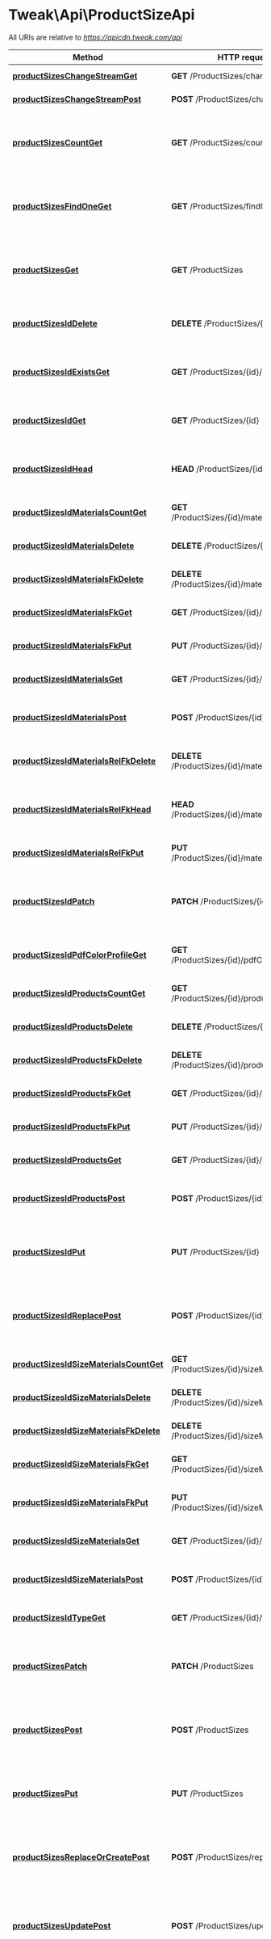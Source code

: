# Tweak\Api\ProductSizeApi

All URIs are relative to *https://apicdn.tweak.com/api*

Method | HTTP request | Description
------------- | ------------- | -------------
[**productSizesChangeStreamGet**](ProductSizeApi.md#productSizesChangeStreamGet) | **GET** /ProductSizes/change-stream | Create a change stream.
[**productSizesChangeStreamPost**](ProductSizeApi.md#productSizesChangeStreamPost) | **POST** /ProductSizes/change-stream | Create a change stream.
[**productSizesCountGet**](ProductSizeApi.md#productSizesCountGet) | **GET** /ProductSizes/count | Count instances of the model matched by where from the data source.
[**productSizesFindOneGet**](ProductSizeApi.md#productSizesFindOneGet) | **GET** /ProductSizes/findOne | Find first instance of the model matched by filter from the data source.
[**productSizesGet**](ProductSizeApi.md#productSizesGet) | **GET** /ProductSizes | Find all instances of the model matched by filter from the data source.
[**productSizesIdDelete**](ProductSizeApi.md#productSizesIdDelete) | **DELETE** /ProductSizes/{id} | Delete a model instance by {{id}} from the data source.
[**productSizesIdExistsGet**](ProductSizeApi.md#productSizesIdExistsGet) | **GET** /ProductSizes/{id}/exists | Check whether a model instance exists in the data source.
[**productSizesIdGet**](ProductSizeApi.md#productSizesIdGet) | **GET** /ProductSizes/{id} | Find a model instance by {{id}} from the data source.
[**productSizesIdHead**](ProductSizeApi.md#productSizesIdHead) | **HEAD** /ProductSizes/{id} | Check whether a model instance exists in the data source.
[**productSizesIdMaterialsCountGet**](ProductSizeApi.md#productSizesIdMaterialsCountGet) | **GET** /ProductSizes/{id}/materials/count | Counts materials of ProductSize.
[**productSizesIdMaterialsDelete**](ProductSizeApi.md#productSizesIdMaterialsDelete) | **DELETE** /ProductSizes/{id}/materials | Deletes all materials of this model.
[**productSizesIdMaterialsFkDelete**](ProductSizeApi.md#productSizesIdMaterialsFkDelete) | **DELETE** /ProductSizes/{id}/materials/{fk} | Delete a related item by id for materials.
[**productSizesIdMaterialsFkGet**](ProductSizeApi.md#productSizesIdMaterialsFkGet) | **GET** /ProductSizes/{id}/materials/{fk} | Find a related item by id for materials.
[**productSizesIdMaterialsFkPut**](ProductSizeApi.md#productSizesIdMaterialsFkPut) | **PUT** /ProductSizes/{id}/materials/{fk} | Update a related item by id for materials.
[**productSizesIdMaterialsGet**](ProductSizeApi.md#productSizesIdMaterialsGet) | **GET** /ProductSizes/{id}/materials | Queries materials of ProductSize.
[**productSizesIdMaterialsPost**](ProductSizeApi.md#productSizesIdMaterialsPost) | **POST** /ProductSizes/{id}/materials | Creates a new instance in materials of this model.
[**productSizesIdMaterialsRelFkDelete**](ProductSizeApi.md#productSizesIdMaterialsRelFkDelete) | **DELETE** /ProductSizes/{id}/materials/rel/{fk} | Remove the materials relation to an item by id.
[**productSizesIdMaterialsRelFkHead**](ProductSizeApi.md#productSizesIdMaterialsRelFkHead) | **HEAD** /ProductSizes/{id}/materials/rel/{fk} | Check the existence of materials relation to an item by id.
[**productSizesIdMaterialsRelFkPut**](ProductSizeApi.md#productSizesIdMaterialsRelFkPut) | **PUT** /ProductSizes/{id}/materials/rel/{fk} | Add a related item by id for materials.
[**productSizesIdPatch**](ProductSizeApi.md#productSizesIdPatch) | **PATCH** /ProductSizes/{id} | Patch attributes for a model instance and persist it into the data source.
[**productSizesIdPdfColorProfileGet**](ProductSizeApi.md#productSizesIdPdfColorProfileGet) | **GET** /ProductSizes/{id}/pdfColorProfile | Fetches belongsTo relation pdfColorProfile.
[**productSizesIdProductsCountGet**](ProductSizeApi.md#productSizesIdProductsCountGet) | **GET** /ProductSizes/{id}/products/count | Counts products of ProductSize.
[**productSizesIdProductsDelete**](ProductSizeApi.md#productSizesIdProductsDelete) | **DELETE** /ProductSizes/{id}/products | Deletes all products of this model.
[**productSizesIdProductsFkDelete**](ProductSizeApi.md#productSizesIdProductsFkDelete) | **DELETE** /ProductSizes/{id}/products/{fk} | Delete a related item by id for products.
[**productSizesIdProductsFkGet**](ProductSizeApi.md#productSizesIdProductsFkGet) | **GET** /ProductSizes/{id}/products/{fk} | Find a related item by id for products.
[**productSizesIdProductsFkPut**](ProductSizeApi.md#productSizesIdProductsFkPut) | **PUT** /ProductSizes/{id}/products/{fk} | Update a related item by id for products.
[**productSizesIdProductsGet**](ProductSizeApi.md#productSizesIdProductsGet) | **GET** /ProductSizes/{id}/products | Queries products of ProductSize.
[**productSizesIdProductsPost**](ProductSizeApi.md#productSizesIdProductsPost) | **POST** /ProductSizes/{id}/products | Creates a new instance in products of this model.
[**productSizesIdPut**](ProductSizeApi.md#productSizesIdPut) | **PUT** /ProductSizes/{id} | Replace attributes for a model instance and persist it into the data source.
[**productSizesIdReplacePost**](ProductSizeApi.md#productSizesIdReplacePost) | **POST** /ProductSizes/{id}/replace | Replace attributes for a model instance and persist it into the data source.
[**productSizesIdSizeMaterialsCountGet**](ProductSizeApi.md#productSizesIdSizeMaterialsCountGet) | **GET** /ProductSizes/{id}/sizeMaterials/count | Counts sizeMaterials of ProductSize.
[**productSizesIdSizeMaterialsDelete**](ProductSizeApi.md#productSizesIdSizeMaterialsDelete) | **DELETE** /ProductSizes/{id}/sizeMaterials | Deletes all sizeMaterials of this model.
[**productSizesIdSizeMaterialsFkDelete**](ProductSizeApi.md#productSizesIdSizeMaterialsFkDelete) | **DELETE** /ProductSizes/{id}/sizeMaterials/{fk} | Delete a related item by id for sizeMaterials.
[**productSizesIdSizeMaterialsFkGet**](ProductSizeApi.md#productSizesIdSizeMaterialsFkGet) | **GET** /ProductSizes/{id}/sizeMaterials/{fk} | Find a related item by id for sizeMaterials.
[**productSizesIdSizeMaterialsFkPut**](ProductSizeApi.md#productSizesIdSizeMaterialsFkPut) | **PUT** /ProductSizes/{id}/sizeMaterials/{fk} | Update a related item by id for sizeMaterials.
[**productSizesIdSizeMaterialsGet**](ProductSizeApi.md#productSizesIdSizeMaterialsGet) | **GET** /ProductSizes/{id}/sizeMaterials | Queries sizeMaterials of ProductSize.
[**productSizesIdSizeMaterialsPost**](ProductSizeApi.md#productSizesIdSizeMaterialsPost) | **POST** /ProductSizes/{id}/sizeMaterials | Creates a new instance in sizeMaterials of this model.
[**productSizesIdTypeGet**](ProductSizeApi.md#productSizesIdTypeGet) | **GET** /ProductSizes/{id}/type | Fetches belongsTo relation type.
[**productSizesPatch**](ProductSizeApi.md#productSizesPatch) | **PATCH** /ProductSizes | Patch an existing model instance or insert a new one into the data source.
[**productSizesPost**](ProductSizeApi.md#productSizesPost) | **POST** /ProductSizes | Create a new instance of the model and persist it into the data source.
[**productSizesPut**](ProductSizeApi.md#productSizesPut) | **PUT** /ProductSizes | Replace an existing model instance or insert a new one into the data source.
[**productSizesReplaceOrCreatePost**](ProductSizeApi.md#productSizesReplaceOrCreatePost) | **POST** /ProductSizes/replaceOrCreate | Replace an existing model instance or insert a new one into the data source.
[**productSizesUpdatePost**](ProductSizeApi.md#productSizesUpdatePost) | **POST** /ProductSizes/update | Update instances of the model matched by {{where}} from the data source.
[**productSizesUpsertWithWherePost**](ProductSizeApi.md#productSizesUpsertWithWherePost) | **POST** /ProductSizes/upsertWithWhere | Update an existing model instance or insert a new one into the data source based on the where criteria.


# **productSizesChangeStreamGet**
> \SplFileObject productSizesChangeStreamGet($options)

Create a change stream.

### Example
```php
<?php
require_once(__DIR__ . '/vendor/autoload.php');

// Configure API key authorization: access_token
Tweak\Api\Configuration::getDefaultConfiguration()->setApiKey('access_token', 'YOUR_API_KEY');
// Uncomment below to setup prefix (e.g. Bearer) for API key, if needed
// Tweak\Api\Configuration::getDefaultConfiguration()->setApiKeyPrefix('access_token', 'Bearer');

$api_instance = new Tweak\Api\Api\ProductSizeApi();
$options = "options_example"; // string | 

try {
    $result = $api_instance->productSizesChangeStreamGet($options);
    print_r($result);
} catch (Exception $e) {
    echo 'Exception when calling ProductSizeApi->productSizesChangeStreamGet: ', $e->getMessage(), PHP_EOL;
}
?>
```

### Parameters

Name | Type | Description  | Notes
------------- | ------------- | ------------- | -------------
 **options** | **string**|  | [optional]

### Return type

[**\SplFileObject**](../Model/\SplFileObject.md)

### Authorization

[access_token](../../README.md#access_token)

### HTTP request headers

 - **Content-Type**: application/json, application/x-www-form-urlencoded, application/xml, text/xml
 - **Accept**: application/json, application/xml, text/xml, application/javascript, text/javascript

[[Back to top]](#) [[Back to API list]](../../README.md#documentation-for-api-endpoints) [[Back to Model list]](../../README.md#documentation-for-models) [[Back to README]](../../README.md)

# **productSizesChangeStreamPost**
> \SplFileObject productSizesChangeStreamPost($options)

Create a change stream.

### Example
```php
<?php
require_once(__DIR__ . '/vendor/autoload.php');

// Configure API key authorization: access_token
Tweak\Api\Configuration::getDefaultConfiguration()->setApiKey('access_token', 'YOUR_API_KEY');
// Uncomment below to setup prefix (e.g. Bearer) for API key, if needed
// Tweak\Api\Configuration::getDefaultConfiguration()->setApiKeyPrefix('access_token', 'Bearer');

$api_instance = new Tweak\Api\Api\ProductSizeApi();
$options = "options_example"; // string | 

try {
    $result = $api_instance->productSizesChangeStreamPost($options);
    print_r($result);
} catch (Exception $e) {
    echo 'Exception when calling ProductSizeApi->productSizesChangeStreamPost: ', $e->getMessage(), PHP_EOL;
}
?>
```

### Parameters

Name | Type | Description  | Notes
------------- | ------------- | ------------- | -------------
 **options** | **string**|  | [optional]

### Return type

[**\SplFileObject**](../Model/\SplFileObject.md)

### Authorization

[access_token](../../README.md#access_token)

### HTTP request headers

 - **Content-Type**: application/json, application/x-www-form-urlencoded, application/xml, text/xml
 - **Accept**: application/json, application/xml, text/xml, application/javascript, text/javascript

[[Back to top]](#) [[Back to API list]](../../README.md#documentation-for-api-endpoints) [[Back to Model list]](../../README.md#documentation-for-models) [[Back to README]](../../README.md)

# **productSizesCountGet**
> \Swagger\Client\Model\InlineResponse2001 productSizesCountGet($where)

Count instances of the model matched by where from the data source.

### Example
```php
<?php
require_once(__DIR__ . '/vendor/autoload.php');

// Configure API key authorization: access_token
Tweak\Api\Configuration::getDefaultConfiguration()->setApiKey('access_token', 'YOUR_API_KEY');
// Uncomment below to setup prefix (e.g. Bearer) for API key, if needed
// Tweak\Api\Configuration::getDefaultConfiguration()->setApiKeyPrefix('access_token', 'Bearer');

$api_instance = new Tweak\Api\Api\ProductSizeApi();
$where = "where_example"; // string | Criteria to match model instances

try {
    $result = $api_instance->productSizesCountGet($where);
    print_r($result);
} catch (Exception $e) {
    echo 'Exception when calling ProductSizeApi->productSizesCountGet: ', $e->getMessage(), PHP_EOL;
}
?>
```

### Parameters

Name | Type | Description  | Notes
------------- | ------------- | ------------- | -------------
 **where** | **string**| Criteria to match model instances | [optional]

### Return type

[**\Swagger\Client\Model\InlineResponse2001**](../Model/InlineResponse2001.md)

### Authorization

[access_token](../../README.md#access_token)

### HTTP request headers

 - **Content-Type**: application/json, application/x-www-form-urlencoded, application/xml, text/xml
 - **Accept**: application/json, application/xml, text/xml, application/javascript, text/javascript

[[Back to top]](#) [[Back to API list]](../../README.md#documentation-for-api-endpoints) [[Back to Model list]](../../README.md#documentation-for-models) [[Back to README]](../../README.md)

# **productSizesFindOneGet**
> \Swagger\Client\Model\ProductSize productSizesFindOneGet($filter)

Find first instance of the model matched by filter from the data source.

### Example
```php
<?php
require_once(__DIR__ . '/vendor/autoload.php');

// Configure API key authorization: access_token
Tweak\Api\Configuration::getDefaultConfiguration()->setApiKey('access_token', 'YOUR_API_KEY');
// Uncomment below to setup prefix (e.g. Bearer) for API key, if needed
// Tweak\Api\Configuration::getDefaultConfiguration()->setApiKeyPrefix('access_token', 'Bearer');

$api_instance = new Tweak\Api\Api\ProductSizeApi();
$filter = "filter_example"; // string | Filter defining fields, where, include, order, offset, and limit - must be a JSON-encoded string ({\"something\":\"value\"})

try {
    $result = $api_instance->productSizesFindOneGet($filter);
    print_r($result);
} catch (Exception $e) {
    echo 'Exception when calling ProductSizeApi->productSizesFindOneGet: ', $e->getMessage(), PHP_EOL;
}
?>
```

### Parameters

Name | Type | Description  | Notes
------------- | ------------- | ------------- | -------------
 **filter** | **string**| Filter defining fields, where, include, order, offset, and limit - must be a JSON-encoded string ({\&quot;something\&quot;:\&quot;value\&quot;}) | [optional]

### Return type

[**\Swagger\Client\Model\ProductSize**](../Model/ProductSize.md)

### Authorization

[access_token](../../README.md#access_token)

### HTTP request headers

 - **Content-Type**: application/json, application/x-www-form-urlencoded, application/xml, text/xml
 - **Accept**: application/json, application/xml, text/xml, application/javascript, text/javascript

[[Back to top]](#) [[Back to API list]](../../README.md#documentation-for-api-endpoints) [[Back to Model list]](../../README.md#documentation-for-models) [[Back to README]](../../README.md)

# **productSizesGet**
> \Swagger\Client\Model\ProductSize[] productSizesGet($filter)

Find all instances of the model matched by filter from the data source.

### Example
```php
<?php
require_once(__DIR__ . '/vendor/autoload.php');

// Configure API key authorization: access_token
Tweak\Api\Configuration::getDefaultConfiguration()->setApiKey('access_token', 'YOUR_API_KEY');
// Uncomment below to setup prefix (e.g. Bearer) for API key, if needed
// Tweak\Api\Configuration::getDefaultConfiguration()->setApiKeyPrefix('access_token', 'Bearer');

$api_instance = new Tweak\Api\Api\ProductSizeApi();
$filter = "filter_example"; // string | Filter defining fields, where, include, order, offset, and limit - must be a JSON-encoded string ({\"something\":\"value\"})

try {
    $result = $api_instance->productSizesGet($filter);
    print_r($result);
} catch (Exception $e) {
    echo 'Exception when calling ProductSizeApi->productSizesGet: ', $e->getMessage(), PHP_EOL;
}
?>
```

### Parameters

Name | Type | Description  | Notes
------------- | ------------- | ------------- | -------------
 **filter** | **string**| Filter defining fields, where, include, order, offset, and limit - must be a JSON-encoded string ({\&quot;something\&quot;:\&quot;value\&quot;}) | [optional]

### Return type

[**\Swagger\Client\Model\ProductSize[]**](../Model/ProductSize.md)

### Authorization

[access_token](../../README.md#access_token)

### HTTP request headers

 - **Content-Type**: application/json, application/x-www-form-urlencoded, application/xml, text/xml
 - **Accept**: application/json, application/xml, text/xml, application/javascript, text/javascript

[[Back to top]](#) [[Back to API list]](../../README.md#documentation-for-api-endpoints) [[Back to Model list]](../../README.md#documentation-for-models) [[Back to README]](../../README.md)

# **productSizesIdDelete**
> object productSizesIdDelete($id)

Delete a model instance by {{id}} from the data source.

### Example
```php
<?php
require_once(__DIR__ . '/vendor/autoload.php');

// Configure API key authorization: access_token
Tweak\Api\Configuration::getDefaultConfiguration()->setApiKey('access_token', 'YOUR_API_KEY');
// Uncomment below to setup prefix (e.g. Bearer) for API key, if needed
// Tweak\Api\Configuration::getDefaultConfiguration()->setApiKeyPrefix('access_token', 'Bearer');

$api_instance = new Tweak\Api\Api\ProductSizeApi();
$id = "id_example"; // string | Model id

try {
    $result = $api_instance->productSizesIdDelete($id);
    print_r($result);
} catch (Exception $e) {
    echo 'Exception when calling ProductSizeApi->productSizesIdDelete: ', $e->getMessage(), PHP_EOL;
}
?>
```

### Parameters

Name | Type | Description  | Notes
------------- | ------------- | ------------- | -------------
 **id** | **string**| Model id |

### Return type

**object**

### Authorization

[access_token](../../README.md#access_token)

### HTTP request headers

 - **Content-Type**: application/json, application/x-www-form-urlencoded, application/xml, text/xml
 - **Accept**: application/json, application/xml, text/xml, application/javascript, text/javascript

[[Back to top]](#) [[Back to API list]](../../README.md#documentation-for-api-endpoints) [[Back to Model list]](../../README.md#documentation-for-models) [[Back to README]](../../README.md)

# **productSizesIdExistsGet**
> \Swagger\Client\Model\InlineResponse2002 productSizesIdExistsGet($id)

Check whether a model instance exists in the data source.

### Example
```php
<?php
require_once(__DIR__ . '/vendor/autoload.php');

// Configure API key authorization: access_token
Tweak\Api\Configuration::getDefaultConfiguration()->setApiKey('access_token', 'YOUR_API_KEY');
// Uncomment below to setup prefix (e.g. Bearer) for API key, if needed
// Tweak\Api\Configuration::getDefaultConfiguration()->setApiKeyPrefix('access_token', 'Bearer');

$api_instance = new Tweak\Api\Api\ProductSizeApi();
$id = "id_example"; // string | Model id

try {
    $result = $api_instance->productSizesIdExistsGet($id);
    print_r($result);
} catch (Exception $e) {
    echo 'Exception when calling ProductSizeApi->productSizesIdExistsGet: ', $e->getMessage(), PHP_EOL;
}
?>
```

### Parameters

Name | Type | Description  | Notes
------------- | ------------- | ------------- | -------------
 **id** | **string**| Model id |

### Return type

[**\Swagger\Client\Model\InlineResponse2002**](../Model/InlineResponse2002.md)

### Authorization

[access_token](../../README.md#access_token)

### HTTP request headers

 - **Content-Type**: application/json, application/x-www-form-urlencoded, application/xml, text/xml
 - **Accept**: application/json, application/xml, text/xml, application/javascript, text/javascript

[[Back to top]](#) [[Back to API list]](../../README.md#documentation-for-api-endpoints) [[Back to Model list]](../../README.md#documentation-for-models) [[Back to README]](../../README.md)

# **productSizesIdGet**
> \Swagger\Client\Model\ProductSize productSizesIdGet($id, $filter)

Find a model instance by {{id}} from the data source.

### Example
```php
<?php
require_once(__DIR__ . '/vendor/autoload.php');

// Configure API key authorization: access_token
Tweak\Api\Configuration::getDefaultConfiguration()->setApiKey('access_token', 'YOUR_API_KEY');
// Uncomment below to setup prefix (e.g. Bearer) for API key, if needed
// Tweak\Api\Configuration::getDefaultConfiguration()->setApiKeyPrefix('access_token', 'Bearer');

$api_instance = new Tweak\Api\Api\ProductSizeApi();
$id = "id_example"; // string | Model id
$filter = "filter_example"; // string | Filter defining fields and include - must be a JSON-encoded string ({\"something\":\"value\"})

try {
    $result = $api_instance->productSizesIdGet($id, $filter);
    print_r($result);
} catch (Exception $e) {
    echo 'Exception when calling ProductSizeApi->productSizesIdGet: ', $e->getMessage(), PHP_EOL;
}
?>
```

### Parameters

Name | Type | Description  | Notes
------------- | ------------- | ------------- | -------------
 **id** | **string**| Model id |
 **filter** | **string**| Filter defining fields and include - must be a JSON-encoded string ({\&quot;something\&quot;:\&quot;value\&quot;}) | [optional]

### Return type

[**\Swagger\Client\Model\ProductSize**](../Model/ProductSize.md)

### Authorization

[access_token](../../README.md#access_token)

### HTTP request headers

 - **Content-Type**: application/json, application/x-www-form-urlencoded, application/xml, text/xml
 - **Accept**: application/json, application/xml, text/xml, application/javascript, text/javascript

[[Back to top]](#) [[Back to API list]](../../README.md#documentation-for-api-endpoints) [[Back to Model list]](../../README.md#documentation-for-models) [[Back to README]](../../README.md)

# **productSizesIdHead**
> \Swagger\Client\Model\InlineResponse2002 productSizesIdHead($id)

Check whether a model instance exists in the data source.

### Example
```php
<?php
require_once(__DIR__ . '/vendor/autoload.php');

// Configure API key authorization: access_token
Tweak\Api\Configuration::getDefaultConfiguration()->setApiKey('access_token', 'YOUR_API_KEY');
// Uncomment below to setup prefix (e.g. Bearer) for API key, if needed
// Tweak\Api\Configuration::getDefaultConfiguration()->setApiKeyPrefix('access_token', 'Bearer');

$api_instance = new Tweak\Api\Api\ProductSizeApi();
$id = "id_example"; // string | Model id

try {
    $result = $api_instance->productSizesIdHead($id);
    print_r($result);
} catch (Exception $e) {
    echo 'Exception when calling ProductSizeApi->productSizesIdHead: ', $e->getMessage(), PHP_EOL;
}
?>
```

### Parameters

Name | Type | Description  | Notes
------------- | ------------- | ------------- | -------------
 **id** | **string**| Model id |

### Return type

[**\Swagger\Client\Model\InlineResponse2002**](../Model/InlineResponse2002.md)

### Authorization

[access_token](../../README.md#access_token)

### HTTP request headers

 - **Content-Type**: application/json, application/x-www-form-urlencoded, application/xml, text/xml
 - **Accept**: application/json, application/xml, text/xml, application/javascript, text/javascript

[[Back to top]](#) [[Back to API list]](../../README.md#documentation-for-api-endpoints) [[Back to Model list]](../../README.md#documentation-for-models) [[Back to README]](../../README.md)

# **productSizesIdMaterialsCountGet**
> \Swagger\Client\Model\InlineResponse2001 productSizesIdMaterialsCountGet($id, $where)

Counts materials of ProductSize.

### Example
```php
<?php
require_once(__DIR__ . '/vendor/autoload.php');

// Configure API key authorization: access_token
Tweak\Api\Configuration::getDefaultConfiguration()->setApiKey('access_token', 'YOUR_API_KEY');
// Uncomment below to setup prefix (e.g. Bearer) for API key, if needed
// Tweak\Api\Configuration::getDefaultConfiguration()->setApiKeyPrefix('access_token', 'Bearer');

$api_instance = new Tweak\Api\Api\ProductSizeApi();
$id = "id_example"; // string | ProductSize id
$where = "where_example"; // string | Criteria to match model instances

try {
    $result = $api_instance->productSizesIdMaterialsCountGet($id, $where);
    print_r($result);
} catch (Exception $e) {
    echo 'Exception when calling ProductSizeApi->productSizesIdMaterialsCountGet: ', $e->getMessage(), PHP_EOL;
}
?>
```

### Parameters

Name | Type | Description  | Notes
------------- | ------------- | ------------- | -------------
 **id** | **string**| ProductSize id |
 **where** | **string**| Criteria to match model instances | [optional]

### Return type

[**\Swagger\Client\Model\InlineResponse2001**](../Model/InlineResponse2001.md)

### Authorization

[access_token](../../README.md#access_token)

### HTTP request headers

 - **Content-Type**: application/json, application/x-www-form-urlencoded, application/xml, text/xml
 - **Accept**: application/json, application/xml, text/xml, application/javascript, text/javascript

[[Back to top]](#) [[Back to API list]](../../README.md#documentation-for-api-endpoints) [[Back to Model list]](../../README.md#documentation-for-models) [[Back to README]](../../README.md)

# **productSizesIdMaterialsDelete**
> productSizesIdMaterialsDelete($id)

Deletes all materials of this model.

### Example
```php
<?php
require_once(__DIR__ . '/vendor/autoload.php');

// Configure API key authorization: access_token
Tweak\Api\Configuration::getDefaultConfiguration()->setApiKey('access_token', 'YOUR_API_KEY');
// Uncomment below to setup prefix (e.g. Bearer) for API key, if needed
// Tweak\Api\Configuration::getDefaultConfiguration()->setApiKeyPrefix('access_token', 'Bearer');

$api_instance = new Tweak\Api\Api\ProductSizeApi();
$id = "id_example"; // string | ProductSize id

try {
    $api_instance->productSizesIdMaterialsDelete($id);
} catch (Exception $e) {
    echo 'Exception when calling ProductSizeApi->productSizesIdMaterialsDelete: ', $e->getMessage(), PHP_EOL;
}
?>
```

### Parameters

Name | Type | Description  | Notes
------------- | ------------- | ------------- | -------------
 **id** | **string**| ProductSize id |

### Return type

void (empty response body)

### Authorization

[access_token](../../README.md#access_token)

### HTTP request headers

 - **Content-Type**: application/json, application/x-www-form-urlencoded, application/xml, text/xml
 - **Accept**: application/json, application/xml, text/xml, application/javascript, text/javascript

[[Back to top]](#) [[Back to API list]](../../README.md#documentation-for-api-endpoints) [[Back to Model list]](../../README.md#documentation-for-models) [[Back to README]](../../README.md)

# **productSizesIdMaterialsFkDelete**
> productSizesIdMaterialsFkDelete($id, $fk)

Delete a related item by id for materials.

### Example
```php
<?php
require_once(__DIR__ . '/vendor/autoload.php');

// Configure API key authorization: access_token
Tweak\Api\Configuration::getDefaultConfiguration()->setApiKey('access_token', 'YOUR_API_KEY');
// Uncomment below to setup prefix (e.g. Bearer) for API key, if needed
// Tweak\Api\Configuration::getDefaultConfiguration()->setApiKeyPrefix('access_token', 'Bearer');

$api_instance = new Tweak\Api\Api\ProductSizeApi();
$id = "id_example"; // string | ProductSize id
$fk = "fk_example"; // string | Foreign key for materials

try {
    $api_instance->productSizesIdMaterialsFkDelete($id, $fk);
} catch (Exception $e) {
    echo 'Exception when calling ProductSizeApi->productSizesIdMaterialsFkDelete: ', $e->getMessage(), PHP_EOL;
}
?>
```

### Parameters

Name | Type | Description  | Notes
------------- | ------------- | ------------- | -------------
 **id** | **string**| ProductSize id |
 **fk** | **string**| Foreign key for materials |

### Return type

void (empty response body)

### Authorization

[access_token](../../README.md#access_token)

### HTTP request headers

 - **Content-Type**: application/json, application/x-www-form-urlencoded, application/xml, text/xml
 - **Accept**: application/json, application/xml, text/xml, application/javascript, text/javascript

[[Back to top]](#) [[Back to API list]](../../README.md#documentation-for-api-endpoints) [[Back to Model list]](../../README.md#documentation-for-models) [[Back to README]](../../README.md)

# **productSizesIdMaterialsFkGet**
> \Swagger\Client\Model\ProductMaterial productSizesIdMaterialsFkGet($id, $fk)

Find a related item by id for materials.

### Example
```php
<?php
require_once(__DIR__ . '/vendor/autoload.php');

// Configure API key authorization: access_token
Tweak\Api\Configuration::getDefaultConfiguration()->setApiKey('access_token', 'YOUR_API_KEY');
// Uncomment below to setup prefix (e.g. Bearer) for API key, if needed
// Tweak\Api\Configuration::getDefaultConfiguration()->setApiKeyPrefix('access_token', 'Bearer');

$api_instance = new Tweak\Api\Api\ProductSizeApi();
$id = "id_example"; // string | ProductSize id
$fk = "fk_example"; // string | Foreign key for materials

try {
    $result = $api_instance->productSizesIdMaterialsFkGet($id, $fk);
    print_r($result);
} catch (Exception $e) {
    echo 'Exception when calling ProductSizeApi->productSizesIdMaterialsFkGet: ', $e->getMessage(), PHP_EOL;
}
?>
```

### Parameters

Name | Type | Description  | Notes
------------- | ------------- | ------------- | -------------
 **id** | **string**| ProductSize id |
 **fk** | **string**| Foreign key for materials |

### Return type

[**\Swagger\Client\Model\ProductMaterial**](../Model/ProductMaterial.md)

### Authorization

[access_token](../../README.md#access_token)

### HTTP request headers

 - **Content-Type**: application/json, application/x-www-form-urlencoded, application/xml, text/xml
 - **Accept**: application/json, application/xml, text/xml, application/javascript, text/javascript

[[Back to top]](#) [[Back to API list]](../../README.md#documentation-for-api-endpoints) [[Back to Model list]](../../README.md#documentation-for-models) [[Back to README]](../../README.md)

# **productSizesIdMaterialsFkPut**
> \Swagger\Client\Model\ProductMaterial productSizesIdMaterialsFkPut($id, $fk, $data)

Update a related item by id for materials.

### Example
```php
<?php
require_once(__DIR__ . '/vendor/autoload.php');

// Configure API key authorization: access_token
Tweak\Api\Configuration::getDefaultConfiguration()->setApiKey('access_token', 'YOUR_API_KEY');
// Uncomment below to setup prefix (e.g. Bearer) for API key, if needed
// Tweak\Api\Configuration::getDefaultConfiguration()->setApiKeyPrefix('access_token', 'Bearer');

$api_instance = new Tweak\Api\Api\ProductSizeApi();
$id = "id_example"; // string | ProductSize id
$fk = "fk_example"; // string | Foreign key for materials
$data = new \Swagger\Client\Model\ProductMaterial(); // \Swagger\Client\Model\ProductMaterial | 

try {
    $result = $api_instance->productSizesIdMaterialsFkPut($id, $fk, $data);
    print_r($result);
} catch (Exception $e) {
    echo 'Exception when calling ProductSizeApi->productSizesIdMaterialsFkPut: ', $e->getMessage(), PHP_EOL;
}
?>
```

### Parameters

Name | Type | Description  | Notes
------------- | ------------- | ------------- | -------------
 **id** | **string**| ProductSize id |
 **fk** | **string**| Foreign key for materials |
 **data** | [**\Swagger\Client\Model\ProductMaterial**](../Model/\Swagger\Client\Model\ProductMaterial.md)|  | [optional]

### Return type

[**\Swagger\Client\Model\ProductMaterial**](../Model/ProductMaterial.md)

### Authorization

[access_token](../../README.md#access_token)

### HTTP request headers

 - **Content-Type**: application/json, application/x-www-form-urlencoded, application/xml, text/xml
 - **Accept**: application/json, application/xml, text/xml, application/javascript, text/javascript

[[Back to top]](#) [[Back to API list]](../../README.md#documentation-for-api-endpoints) [[Back to Model list]](../../README.md#documentation-for-models) [[Back to README]](../../README.md)

# **productSizesIdMaterialsGet**
> \Swagger\Client\Model\ProductMaterial[] productSizesIdMaterialsGet($id, $filter)

Queries materials of ProductSize.

### Example
```php
<?php
require_once(__DIR__ . '/vendor/autoload.php');

// Configure API key authorization: access_token
Tweak\Api\Configuration::getDefaultConfiguration()->setApiKey('access_token', 'YOUR_API_KEY');
// Uncomment below to setup prefix (e.g. Bearer) for API key, if needed
// Tweak\Api\Configuration::getDefaultConfiguration()->setApiKeyPrefix('access_token', 'Bearer');

$api_instance = new Tweak\Api\Api\ProductSizeApi();
$id = "id_example"; // string | ProductSize id
$filter = "filter_example"; // string | 

try {
    $result = $api_instance->productSizesIdMaterialsGet($id, $filter);
    print_r($result);
} catch (Exception $e) {
    echo 'Exception when calling ProductSizeApi->productSizesIdMaterialsGet: ', $e->getMessage(), PHP_EOL;
}
?>
```

### Parameters

Name | Type | Description  | Notes
------------- | ------------- | ------------- | -------------
 **id** | **string**| ProductSize id |
 **filter** | **string**|  | [optional]

### Return type

[**\Swagger\Client\Model\ProductMaterial[]**](../Model/ProductMaterial.md)

### Authorization

[access_token](../../README.md#access_token)

### HTTP request headers

 - **Content-Type**: application/json, application/x-www-form-urlencoded, application/xml, text/xml
 - **Accept**: application/json, application/xml, text/xml, application/javascript, text/javascript

[[Back to top]](#) [[Back to API list]](../../README.md#documentation-for-api-endpoints) [[Back to Model list]](../../README.md#documentation-for-models) [[Back to README]](../../README.md)

# **productSizesIdMaterialsPost**
> \Swagger\Client\Model\ProductMaterial productSizesIdMaterialsPost($id, $data)

Creates a new instance in materials of this model.

### Example
```php
<?php
require_once(__DIR__ . '/vendor/autoload.php');

// Configure API key authorization: access_token
Tweak\Api\Configuration::getDefaultConfiguration()->setApiKey('access_token', 'YOUR_API_KEY');
// Uncomment below to setup prefix (e.g. Bearer) for API key, if needed
// Tweak\Api\Configuration::getDefaultConfiguration()->setApiKeyPrefix('access_token', 'Bearer');

$api_instance = new Tweak\Api\Api\ProductSizeApi();
$id = "id_example"; // string | ProductSize id
$data = new \Swagger\Client\Model\ProductMaterial(); // \Swagger\Client\Model\ProductMaterial | 

try {
    $result = $api_instance->productSizesIdMaterialsPost($id, $data);
    print_r($result);
} catch (Exception $e) {
    echo 'Exception when calling ProductSizeApi->productSizesIdMaterialsPost: ', $e->getMessage(), PHP_EOL;
}
?>
```

### Parameters

Name | Type | Description  | Notes
------------- | ------------- | ------------- | -------------
 **id** | **string**| ProductSize id |
 **data** | [**\Swagger\Client\Model\ProductMaterial**](../Model/\Swagger\Client\Model\ProductMaterial.md)|  | [optional]

### Return type

[**\Swagger\Client\Model\ProductMaterial**](../Model/ProductMaterial.md)

### Authorization

[access_token](../../README.md#access_token)

### HTTP request headers

 - **Content-Type**: application/json, application/x-www-form-urlencoded, application/xml, text/xml
 - **Accept**: application/json, application/xml, text/xml, application/javascript, text/javascript

[[Back to top]](#) [[Back to API list]](../../README.md#documentation-for-api-endpoints) [[Back to Model list]](../../README.md#documentation-for-models) [[Back to README]](../../README.md)

# **productSizesIdMaterialsRelFkDelete**
> productSizesIdMaterialsRelFkDelete($id, $fk)

Remove the materials relation to an item by id.

### Example
```php
<?php
require_once(__DIR__ . '/vendor/autoload.php');

// Configure API key authorization: access_token
Tweak\Api\Configuration::getDefaultConfiguration()->setApiKey('access_token', 'YOUR_API_KEY');
// Uncomment below to setup prefix (e.g. Bearer) for API key, if needed
// Tweak\Api\Configuration::getDefaultConfiguration()->setApiKeyPrefix('access_token', 'Bearer');

$api_instance = new Tweak\Api\Api\ProductSizeApi();
$id = "id_example"; // string | ProductSize id
$fk = "fk_example"; // string | Foreign key for materials

try {
    $api_instance->productSizesIdMaterialsRelFkDelete($id, $fk);
} catch (Exception $e) {
    echo 'Exception when calling ProductSizeApi->productSizesIdMaterialsRelFkDelete: ', $e->getMessage(), PHP_EOL;
}
?>
```

### Parameters

Name | Type | Description  | Notes
------------- | ------------- | ------------- | -------------
 **id** | **string**| ProductSize id |
 **fk** | **string**| Foreign key for materials |

### Return type

void (empty response body)

### Authorization

[access_token](../../README.md#access_token)

### HTTP request headers

 - **Content-Type**: application/json, application/x-www-form-urlencoded, application/xml, text/xml
 - **Accept**: application/json, application/xml, text/xml, application/javascript, text/javascript

[[Back to top]](#) [[Back to API list]](../../README.md#documentation-for-api-endpoints) [[Back to Model list]](../../README.md#documentation-for-models) [[Back to README]](../../README.md)

# **productSizesIdMaterialsRelFkHead**
> bool productSizesIdMaterialsRelFkHead($id, $fk)

Check the existence of materials relation to an item by id.

### Example
```php
<?php
require_once(__DIR__ . '/vendor/autoload.php');

// Configure API key authorization: access_token
Tweak\Api\Configuration::getDefaultConfiguration()->setApiKey('access_token', 'YOUR_API_KEY');
// Uncomment below to setup prefix (e.g. Bearer) for API key, if needed
// Tweak\Api\Configuration::getDefaultConfiguration()->setApiKeyPrefix('access_token', 'Bearer');

$api_instance = new Tweak\Api\Api\ProductSizeApi();
$id = "id_example"; // string | ProductSize id
$fk = "fk_example"; // string | Foreign key for materials

try {
    $result = $api_instance->productSizesIdMaterialsRelFkHead($id, $fk);
    print_r($result);
} catch (Exception $e) {
    echo 'Exception when calling ProductSizeApi->productSizesIdMaterialsRelFkHead: ', $e->getMessage(), PHP_EOL;
}
?>
```

### Parameters

Name | Type | Description  | Notes
------------- | ------------- | ------------- | -------------
 **id** | **string**| ProductSize id |
 **fk** | **string**| Foreign key for materials |

### Return type

**bool**

### Authorization

[access_token](../../README.md#access_token)

### HTTP request headers

 - **Content-Type**: application/json, application/x-www-form-urlencoded, application/xml, text/xml
 - **Accept**: application/json, application/xml, text/xml, application/javascript, text/javascript

[[Back to top]](#) [[Back to API list]](../../README.md#documentation-for-api-endpoints) [[Back to Model list]](../../README.md#documentation-for-models) [[Back to README]](../../README.md)

# **productSizesIdMaterialsRelFkPut**
> \Swagger\Client\Model\ProductSizeMaterial productSizesIdMaterialsRelFkPut($id, $fk, $data)

Add a related item by id for materials.

### Example
```php
<?php
require_once(__DIR__ . '/vendor/autoload.php');

// Configure API key authorization: access_token
Tweak\Api\Configuration::getDefaultConfiguration()->setApiKey('access_token', 'YOUR_API_KEY');
// Uncomment below to setup prefix (e.g. Bearer) for API key, if needed
// Tweak\Api\Configuration::getDefaultConfiguration()->setApiKeyPrefix('access_token', 'Bearer');

$api_instance = new Tweak\Api\Api\ProductSizeApi();
$id = "id_example"; // string | ProductSize id
$fk = "fk_example"; // string | Foreign key for materials
$data = new \Swagger\Client\Model\ProductSizeMaterial(); // \Swagger\Client\Model\ProductSizeMaterial | 

try {
    $result = $api_instance->productSizesIdMaterialsRelFkPut($id, $fk, $data);
    print_r($result);
} catch (Exception $e) {
    echo 'Exception when calling ProductSizeApi->productSizesIdMaterialsRelFkPut: ', $e->getMessage(), PHP_EOL;
}
?>
```

### Parameters

Name | Type | Description  | Notes
------------- | ------------- | ------------- | -------------
 **id** | **string**| ProductSize id |
 **fk** | **string**| Foreign key for materials |
 **data** | [**\Swagger\Client\Model\ProductSizeMaterial**](../Model/\Swagger\Client\Model\ProductSizeMaterial.md)|  | [optional]

### Return type

[**\Swagger\Client\Model\ProductSizeMaterial**](../Model/ProductSizeMaterial.md)

### Authorization

[access_token](../../README.md#access_token)

### HTTP request headers

 - **Content-Type**: application/json, application/x-www-form-urlencoded, application/xml, text/xml
 - **Accept**: application/json, application/xml, text/xml, application/javascript, text/javascript

[[Back to top]](#) [[Back to API list]](../../README.md#documentation-for-api-endpoints) [[Back to Model list]](../../README.md#documentation-for-models) [[Back to README]](../../README.md)

# **productSizesIdPatch**
> \Swagger\Client\Model\ProductSize productSizesIdPatch($id, $data)

Patch attributes for a model instance and persist it into the data source.

### Example
```php
<?php
require_once(__DIR__ . '/vendor/autoload.php');

// Configure API key authorization: access_token
Tweak\Api\Configuration::getDefaultConfiguration()->setApiKey('access_token', 'YOUR_API_KEY');
// Uncomment below to setup prefix (e.g. Bearer) for API key, if needed
// Tweak\Api\Configuration::getDefaultConfiguration()->setApiKeyPrefix('access_token', 'Bearer');

$api_instance = new Tweak\Api\Api\ProductSizeApi();
$id = "id_example"; // string | ProductSize id
$data = new \Swagger\Client\Model\ProductSize(); // \Swagger\Client\Model\ProductSize | An object of model property name/value pairs

try {
    $result = $api_instance->productSizesIdPatch($id, $data);
    print_r($result);
} catch (Exception $e) {
    echo 'Exception when calling ProductSizeApi->productSizesIdPatch: ', $e->getMessage(), PHP_EOL;
}
?>
```

### Parameters

Name | Type | Description  | Notes
------------- | ------------- | ------------- | -------------
 **id** | **string**| ProductSize id |
 **data** | [**\Swagger\Client\Model\ProductSize**](../Model/\Swagger\Client\Model\ProductSize.md)| An object of model property name/value pairs | [optional]

### Return type

[**\Swagger\Client\Model\ProductSize**](../Model/ProductSize.md)

### Authorization

[access_token](../../README.md#access_token)

### HTTP request headers

 - **Content-Type**: application/json, application/x-www-form-urlencoded, application/xml, text/xml
 - **Accept**: application/json, application/xml, text/xml, application/javascript, text/javascript

[[Back to top]](#) [[Back to API list]](../../README.md#documentation-for-api-endpoints) [[Back to Model list]](../../README.md#documentation-for-models) [[Back to README]](../../README.md)

# **productSizesIdPdfColorProfileGet**
> \Swagger\Client\Model\ProductPdfColorProfile productSizesIdPdfColorProfileGet($id, $refresh)

Fetches belongsTo relation pdfColorProfile.

### Example
```php
<?php
require_once(__DIR__ . '/vendor/autoload.php');

// Configure API key authorization: access_token
Tweak\Api\Configuration::getDefaultConfiguration()->setApiKey('access_token', 'YOUR_API_KEY');
// Uncomment below to setup prefix (e.g. Bearer) for API key, if needed
// Tweak\Api\Configuration::getDefaultConfiguration()->setApiKeyPrefix('access_token', 'Bearer');

$api_instance = new Tweak\Api\Api\ProductSizeApi();
$id = "id_example"; // string | ProductSize id
$refresh = true; // bool | 

try {
    $result = $api_instance->productSizesIdPdfColorProfileGet($id, $refresh);
    print_r($result);
} catch (Exception $e) {
    echo 'Exception when calling ProductSizeApi->productSizesIdPdfColorProfileGet: ', $e->getMessage(), PHP_EOL;
}
?>
```

### Parameters

Name | Type | Description  | Notes
------------- | ------------- | ------------- | -------------
 **id** | **string**| ProductSize id |
 **refresh** | **bool**|  | [optional]

### Return type

[**\Swagger\Client\Model\ProductPdfColorProfile**](../Model/ProductPdfColorProfile.md)

### Authorization

[access_token](../../README.md#access_token)

### HTTP request headers

 - **Content-Type**: application/json, application/x-www-form-urlencoded, application/xml, text/xml
 - **Accept**: application/json, application/xml, text/xml, application/javascript, text/javascript

[[Back to top]](#) [[Back to API list]](../../README.md#documentation-for-api-endpoints) [[Back to Model list]](../../README.md#documentation-for-models) [[Back to README]](../../README.md)

# **productSizesIdProductsCountGet**
> \Swagger\Client\Model\InlineResponse2001 productSizesIdProductsCountGet($id, $where)

Counts products of ProductSize.

### Example
```php
<?php
require_once(__DIR__ . '/vendor/autoload.php');

// Configure API key authorization: access_token
Tweak\Api\Configuration::getDefaultConfiguration()->setApiKey('access_token', 'YOUR_API_KEY');
// Uncomment below to setup prefix (e.g. Bearer) for API key, if needed
// Tweak\Api\Configuration::getDefaultConfiguration()->setApiKeyPrefix('access_token', 'Bearer');

$api_instance = new Tweak\Api\Api\ProductSizeApi();
$id = "id_example"; // string | ProductSize id
$where = "where_example"; // string | Criteria to match model instances

try {
    $result = $api_instance->productSizesIdProductsCountGet($id, $where);
    print_r($result);
} catch (Exception $e) {
    echo 'Exception when calling ProductSizeApi->productSizesIdProductsCountGet: ', $e->getMessage(), PHP_EOL;
}
?>
```

### Parameters

Name | Type | Description  | Notes
------------- | ------------- | ------------- | -------------
 **id** | **string**| ProductSize id |
 **where** | **string**| Criteria to match model instances | [optional]

### Return type

[**\Swagger\Client\Model\InlineResponse2001**](../Model/InlineResponse2001.md)

### Authorization

[access_token](../../README.md#access_token)

### HTTP request headers

 - **Content-Type**: application/json, application/x-www-form-urlencoded, application/xml, text/xml
 - **Accept**: application/json, application/xml, text/xml, application/javascript, text/javascript

[[Back to top]](#) [[Back to API list]](../../README.md#documentation-for-api-endpoints) [[Back to Model list]](../../README.md#documentation-for-models) [[Back to README]](../../README.md)

# **productSizesIdProductsDelete**
> productSizesIdProductsDelete($id)

Deletes all products of this model.

### Example
```php
<?php
require_once(__DIR__ . '/vendor/autoload.php');

// Configure API key authorization: access_token
Tweak\Api\Configuration::getDefaultConfiguration()->setApiKey('access_token', 'YOUR_API_KEY');
// Uncomment below to setup prefix (e.g. Bearer) for API key, if needed
// Tweak\Api\Configuration::getDefaultConfiguration()->setApiKeyPrefix('access_token', 'Bearer');

$api_instance = new Tweak\Api\Api\ProductSizeApi();
$id = "id_example"; // string | ProductSize id

try {
    $api_instance->productSizesIdProductsDelete($id);
} catch (Exception $e) {
    echo 'Exception when calling ProductSizeApi->productSizesIdProductsDelete: ', $e->getMessage(), PHP_EOL;
}
?>
```

### Parameters

Name | Type | Description  | Notes
------------- | ------------- | ------------- | -------------
 **id** | **string**| ProductSize id |

### Return type

void (empty response body)

### Authorization

[access_token](../../README.md#access_token)

### HTTP request headers

 - **Content-Type**: application/json, application/x-www-form-urlencoded, application/xml, text/xml
 - **Accept**: application/json, application/xml, text/xml, application/javascript, text/javascript

[[Back to top]](#) [[Back to API list]](../../README.md#documentation-for-api-endpoints) [[Back to Model list]](../../README.md#documentation-for-models) [[Back to README]](../../README.md)

# **productSizesIdProductsFkDelete**
> productSizesIdProductsFkDelete($id, $fk)

Delete a related item by id for products.

### Example
```php
<?php
require_once(__DIR__ . '/vendor/autoload.php');

// Configure API key authorization: access_token
Tweak\Api\Configuration::getDefaultConfiguration()->setApiKey('access_token', 'YOUR_API_KEY');
// Uncomment below to setup prefix (e.g. Bearer) for API key, if needed
// Tweak\Api\Configuration::getDefaultConfiguration()->setApiKeyPrefix('access_token', 'Bearer');

$api_instance = new Tweak\Api\Api\ProductSizeApi();
$id = "id_example"; // string | ProductSize id
$fk = "fk_example"; // string | Foreign key for products

try {
    $api_instance->productSizesIdProductsFkDelete($id, $fk);
} catch (Exception $e) {
    echo 'Exception when calling ProductSizeApi->productSizesIdProductsFkDelete: ', $e->getMessage(), PHP_EOL;
}
?>
```

### Parameters

Name | Type | Description  | Notes
------------- | ------------- | ------------- | -------------
 **id** | **string**| ProductSize id |
 **fk** | **string**| Foreign key for products |

### Return type

void (empty response body)

### Authorization

[access_token](../../README.md#access_token)

### HTTP request headers

 - **Content-Type**: application/json, application/x-www-form-urlencoded, application/xml, text/xml
 - **Accept**: application/json, application/xml, text/xml, application/javascript, text/javascript

[[Back to top]](#) [[Back to API list]](../../README.md#documentation-for-api-endpoints) [[Back to Model list]](../../README.md#documentation-for-models) [[Back to README]](../../README.md)

# **productSizesIdProductsFkGet**
> \Swagger\Client\Model\Product productSizesIdProductsFkGet($id, $fk)

Find a related item by id for products.

### Example
```php
<?php
require_once(__DIR__ . '/vendor/autoload.php');

// Configure API key authorization: access_token
Tweak\Api\Configuration::getDefaultConfiguration()->setApiKey('access_token', 'YOUR_API_KEY');
// Uncomment below to setup prefix (e.g. Bearer) for API key, if needed
// Tweak\Api\Configuration::getDefaultConfiguration()->setApiKeyPrefix('access_token', 'Bearer');

$api_instance = new Tweak\Api\Api\ProductSizeApi();
$id = "id_example"; // string | ProductSize id
$fk = "fk_example"; // string | Foreign key for products

try {
    $result = $api_instance->productSizesIdProductsFkGet($id, $fk);
    print_r($result);
} catch (Exception $e) {
    echo 'Exception when calling ProductSizeApi->productSizesIdProductsFkGet: ', $e->getMessage(), PHP_EOL;
}
?>
```

### Parameters

Name | Type | Description  | Notes
------------- | ------------- | ------------- | -------------
 **id** | **string**| ProductSize id |
 **fk** | **string**| Foreign key for products |

### Return type

[**\Swagger\Client\Model\Product**](../Model/Product.md)

### Authorization

[access_token](../../README.md#access_token)

### HTTP request headers

 - **Content-Type**: application/json, application/x-www-form-urlencoded, application/xml, text/xml
 - **Accept**: application/json, application/xml, text/xml, application/javascript, text/javascript

[[Back to top]](#) [[Back to API list]](../../README.md#documentation-for-api-endpoints) [[Back to Model list]](../../README.md#documentation-for-models) [[Back to README]](../../README.md)

# **productSizesIdProductsFkPut**
> \Swagger\Client\Model\Product productSizesIdProductsFkPut($id, $fk, $data)

Update a related item by id for products.

### Example
```php
<?php
require_once(__DIR__ . '/vendor/autoload.php');

// Configure API key authorization: access_token
Tweak\Api\Configuration::getDefaultConfiguration()->setApiKey('access_token', 'YOUR_API_KEY');
// Uncomment below to setup prefix (e.g. Bearer) for API key, if needed
// Tweak\Api\Configuration::getDefaultConfiguration()->setApiKeyPrefix('access_token', 'Bearer');

$api_instance = new Tweak\Api\Api\ProductSizeApi();
$id = "id_example"; // string | ProductSize id
$fk = "fk_example"; // string | Foreign key for products
$data = new \Swagger\Client\Model\Product(); // \Swagger\Client\Model\Product | 

try {
    $result = $api_instance->productSizesIdProductsFkPut($id, $fk, $data);
    print_r($result);
} catch (Exception $e) {
    echo 'Exception when calling ProductSizeApi->productSizesIdProductsFkPut: ', $e->getMessage(), PHP_EOL;
}
?>
```

### Parameters

Name | Type | Description  | Notes
------------- | ------------- | ------------- | -------------
 **id** | **string**| ProductSize id |
 **fk** | **string**| Foreign key for products |
 **data** | [**\Swagger\Client\Model\Product**](../Model/\Swagger\Client\Model\Product.md)|  | [optional]

### Return type

[**\Swagger\Client\Model\Product**](../Model/Product.md)

### Authorization

[access_token](../../README.md#access_token)

### HTTP request headers

 - **Content-Type**: application/json, application/x-www-form-urlencoded, application/xml, text/xml
 - **Accept**: application/json, application/xml, text/xml, application/javascript, text/javascript

[[Back to top]](#) [[Back to API list]](../../README.md#documentation-for-api-endpoints) [[Back to Model list]](../../README.md#documentation-for-models) [[Back to README]](../../README.md)

# **productSizesIdProductsGet**
> \Swagger\Client\Model\Product[] productSizesIdProductsGet($id, $filter)

Queries products of ProductSize.

### Example
```php
<?php
require_once(__DIR__ . '/vendor/autoload.php');

// Configure API key authorization: access_token
Tweak\Api\Configuration::getDefaultConfiguration()->setApiKey('access_token', 'YOUR_API_KEY');
// Uncomment below to setup prefix (e.g. Bearer) for API key, if needed
// Tweak\Api\Configuration::getDefaultConfiguration()->setApiKeyPrefix('access_token', 'Bearer');

$api_instance = new Tweak\Api\Api\ProductSizeApi();
$id = "id_example"; // string | ProductSize id
$filter = "filter_example"; // string | 

try {
    $result = $api_instance->productSizesIdProductsGet($id, $filter);
    print_r($result);
} catch (Exception $e) {
    echo 'Exception when calling ProductSizeApi->productSizesIdProductsGet: ', $e->getMessage(), PHP_EOL;
}
?>
```

### Parameters

Name | Type | Description  | Notes
------------- | ------------- | ------------- | -------------
 **id** | **string**| ProductSize id |
 **filter** | **string**|  | [optional]

### Return type

[**\Swagger\Client\Model\Product[]**](../Model/Product.md)

### Authorization

[access_token](../../README.md#access_token)

### HTTP request headers

 - **Content-Type**: application/json, application/x-www-form-urlencoded, application/xml, text/xml
 - **Accept**: application/json, application/xml, text/xml, application/javascript, text/javascript

[[Back to top]](#) [[Back to API list]](../../README.md#documentation-for-api-endpoints) [[Back to Model list]](../../README.md#documentation-for-models) [[Back to README]](../../README.md)

# **productSizesIdProductsPost**
> \Swagger\Client\Model\Product productSizesIdProductsPost($id, $data)

Creates a new instance in products of this model.

### Example
```php
<?php
require_once(__DIR__ . '/vendor/autoload.php');

// Configure API key authorization: access_token
Tweak\Api\Configuration::getDefaultConfiguration()->setApiKey('access_token', 'YOUR_API_KEY');
// Uncomment below to setup prefix (e.g. Bearer) for API key, if needed
// Tweak\Api\Configuration::getDefaultConfiguration()->setApiKeyPrefix('access_token', 'Bearer');

$api_instance = new Tweak\Api\Api\ProductSizeApi();
$id = "id_example"; // string | ProductSize id
$data = new \Swagger\Client\Model\Product(); // \Swagger\Client\Model\Product | 

try {
    $result = $api_instance->productSizesIdProductsPost($id, $data);
    print_r($result);
} catch (Exception $e) {
    echo 'Exception when calling ProductSizeApi->productSizesIdProductsPost: ', $e->getMessage(), PHP_EOL;
}
?>
```

### Parameters

Name | Type | Description  | Notes
------------- | ------------- | ------------- | -------------
 **id** | **string**| ProductSize id |
 **data** | [**\Swagger\Client\Model\Product**](../Model/\Swagger\Client\Model\Product.md)|  | [optional]

### Return type

[**\Swagger\Client\Model\Product**](../Model/Product.md)

### Authorization

[access_token](../../README.md#access_token)

### HTTP request headers

 - **Content-Type**: application/json, application/x-www-form-urlencoded, application/xml, text/xml
 - **Accept**: application/json, application/xml, text/xml, application/javascript, text/javascript

[[Back to top]](#) [[Back to API list]](../../README.md#documentation-for-api-endpoints) [[Back to Model list]](../../README.md#documentation-for-models) [[Back to README]](../../README.md)

# **productSizesIdPut**
> \Swagger\Client\Model\ProductSize productSizesIdPut($id, $data)

Replace attributes for a model instance and persist it into the data source.

### Example
```php
<?php
require_once(__DIR__ . '/vendor/autoload.php');

// Configure API key authorization: access_token
Tweak\Api\Configuration::getDefaultConfiguration()->setApiKey('access_token', 'YOUR_API_KEY');
// Uncomment below to setup prefix (e.g. Bearer) for API key, if needed
// Tweak\Api\Configuration::getDefaultConfiguration()->setApiKeyPrefix('access_token', 'Bearer');

$api_instance = new Tweak\Api\Api\ProductSizeApi();
$id = "id_example"; // string | Model id
$data = new \Swagger\Client\Model\ProductSize(); // \Swagger\Client\Model\ProductSize | Model instance data

try {
    $result = $api_instance->productSizesIdPut($id, $data);
    print_r($result);
} catch (Exception $e) {
    echo 'Exception when calling ProductSizeApi->productSizesIdPut: ', $e->getMessage(), PHP_EOL;
}
?>
```

### Parameters

Name | Type | Description  | Notes
------------- | ------------- | ------------- | -------------
 **id** | **string**| Model id |
 **data** | [**\Swagger\Client\Model\ProductSize**](../Model/\Swagger\Client\Model\ProductSize.md)| Model instance data | [optional]

### Return type

[**\Swagger\Client\Model\ProductSize**](../Model/ProductSize.md)

### Authorization

[access_token](../../README.md#access_token)

### HTTP request headers

 - **Content-Type**: application/json, application/x-www-form-urlencoded, application/xml, text/xml
 - **Accept**: application/json, application/xml, text/xml, application/javascript, text/javascript

[[Back to top]](#) [[Back to API list]](../../README.md#documentation-for-api-endpoints) [[Back to Model list]](../../README.md#documentation-for-models) [[Back to README]](../../README.md)

# **productSizesIdReplacePost**
> \Swagger\Client\Model\ProductSize productSizesIdReplacePost($id, $data)

Replace attributes for a model instance and persist it into the data source.

### Example
```php
<?php
require_once(__DIR__ . '/vendor/autoload.php');

// Configure API key authorization: access_token
Tweak\Api\Configuration::getDefaultConfiguration()->setApiKey('access_token', 'YOUR_API_KEY');
// Uncomment below to setup prefix (e.g. Bearer) for API key, if needed
// Tweak\Api\Configuration::getDefaultConfiguration()->setApiKeyPrefix('access_token', 'Bearer');

$api_instance = new Tweak\Api\Api\ProductSizeApi();
$id = "id_example"; // string | Model id
$data = new \Swagger\Client\Model\ProductSize(); // \Swagger\Client\Model\ProductSize | Model instance data

try {
    $result = $api_instance->productSizesIdReplacePost($id, $data);
    print_r($result);
} catch (Exception $e) {
    echo 'Exception when calling ProductSizeApi->productSizesIdReplacePost: ', $e->getMessage(), PHP_EOL;
}
?>
```

### Parameters

Name | Type | Description  | Notes
------------- | ------------- | ------------- | -------------
 **id** | **string**| Model id |
 **data** | [**\Swagger\Client\Model\ProductSize**](../Model/\Swagger\Client\Model\ProductSize.md)| Model instance data | [optional]

### Return type

[**\Swagger\Client\Model\ProductSize**](../Model/ProductSize.md)

### Authorization

[access_token](../../README.md#access_token)

### HTTP request headers

 - **Content-Type**: application/json, application/x-www-form-urlencoded, application/xml, text/xml
 - **Accept**: application/json, application/xml, text/xml, application/javascript, text/javascript

[[Back to top]](#) [[Back to API list]](../../README.md#documentation-for-api-endpoints) [[Back to Model list]](../../README.md#documentation-for-models) [[Back to README]](../../README.md)

# **productSizesIdSizeMaterialsCountGet**
> \Swagger\Client\Model\InlineResponse2001 productSizesIdSizeMaterialsCountGet($id, $where)

Counts sizeMaterials of ProductSize.

### Example
```php
<?php
require_once(__DIR__ . '/vendor/autoload.php');

// Configure API key authorization: access_token
Tweak\Api\Configuration::getDefaultConfiguration()->setApiKey('access_token', 'YOUR_API_KEY');
// Uncomment below to setup prefix (e.g. Bearer) for API key, if needed
// Tweak\Api\Configuration::getDefaultConfiguration()->setApiKeyPrefix('access_token', 'Bearer');

$api_instance = new Tweak\Api\Api\ProductSizeApi();
$id = "id_example"; // string | ProductSize id
$where = "where_example"; // string | Criteria to match model instances

try {
    $result = $api_instance->productSizesIdSizeMaterialsCountGet($id, $where);
    print_r($result);
} catch (Exception $e) {
    echo 'Exception when calling ProductSizeApi->productSizesIdSizeMaterialsCountGet: ', $e->getMessage(), PHP_EOL;
}
?>
```

### Parameters

Name | Type | Description  | Notes
------------- | ------------- | ------------- | -------------
 **id** | **string**| ProductSize id |
 **where** | **string**| Criteria to match model instances | [optional]

### Return type

[**\Swagger\Client\Model\InlineResponse2001**](../Model/InlineResponse2001.md)

### Authorization

[access_token](../../README.md#access_token)

### HTTP request headers

 - **Content-Type**: application/json, application/x-www-form-urlencoded, application/xml, text/xml
 - **Accept**: application/json, application/xml, text/xml, application/javascript, text/javascript

[[Back to top]](#) [[Back to API list]](../../README.md#documentation-for-api-endpoints) [[Back to Model list]](../../README.md#documentation-for-models) [[Back to README]](../../README.md)

# **productSizesIdSizeMaterialsDelete**
> productSizesIdSizeMaterialsDelete($id)

Deletes all sizeMaterials of this model.

### Example
```php
<?php
require_once(__DIR__ . '/vendor/autoload.php');

// Configure API key authorization: access_token
Tweak\Api\Configuration::getDefaultConfiguration()->setApiKey('access_token', 'YOUR_API_KEY');
// Uncomment below to setup prefix (e.g. Bearer) for API key, if needed
// Tweak\Api\Configuration::getDefaultConfiguration()->setApiKeyPrefix('access_token', 'Bearer');

$api_instance = new Tweak\Api\Api\ProductSizeApi();
$id = "id_example"; // string | ProductSize id

try {
    $api_instance->productSizesIdSizeMaterialsDelete($id);
} catch (Exception $e) {
    echo 'Exception when calling ProductSizeApi->productSizesIdSizeMaterialsDelete: ', $e->getMessage(), PHP_EOL;
}
?>
```

### Parameters

Name | Type | Description  | Notes
------------- | ------------- | ------------- | -------------
 **id** | **string**| ProductSize id |

### Return type

void (empty response body)

### Authorization

[access_token](../../README.md#access_token)

### HTTP request headers

 - **Content-Type**: application/json, application/x-www-form-urlencoded, application/xml, text/xml
 - **Accept**: application/json, application/xml, text/xml, application/javascript, text/javascript

[[Back to top]](#) [[Back to API list]](../../README.md#documentation-for-api-endpoints) [[Back to Model list]](../../README.md#documentation-for-models) [[Back to README]](../../README.md)

# **productSizesIdSizeMaterialsFkDelete**
> productSizesIdSizeMaterialsFkDelete($id, $fk)

Delete a related item by id for sizeMaterials.

### Example
```php
<?php
require_once(__DIR__ . '/vendor/autoload.php');

// Configure API key authorization: access_token
Tweak\Api\Configuration::getDefaultConfiguration()->setApiKey('access_token', 'YOUR_API_KEY');
// Uncomment below to setup prefix (e.g. Bearer) for API key, if needed
// Tweak\Api\Configuration::getDefaultConfiguration()->setApiKeyPrefix('access_token', 'Bearer');

$api_instance = new Tweak\Api\Api\ProductSizeApi();
$id = "id_example"; // string | ProductSize id
$fk = "fk_example"; // string | Foreign key for sizeMaterials

try {
    $api_instance->productSizesIdSizeMaterialsFkDelete($id, $fk);
} catch (Exception $e) {
    echo 'Exception when calling ProductSizeApi->productSizesIdSizeMaterialsFkDelete: ', $e->getMessage(), PHP_EOL;
}
?>
```

### Parameters

Name | Type | Description  | Notes
------------- | ------------- | ------------- | -------------
 **id** | **string**| ProductSize id |
 **fk** | **string**| Foreign key for sizeMaterials |

### Return type

void (empty response body)

### Authorization

[access_token](../../README.md#access_token)

### HTTP request headers

 - **Content-Type**: application/json, application/x-www-form-urlencoded, application/xml, text/xml
 - **Accept**: application/json, application/xml, text/xml, application/javascript, text/javascript

[[Back to top]](#) [[Back to API list]](../../README.md#documentation-for-api-endpoints) [[Back to Model list]](../../README.md#documentation-for-models) [[Back to README]](../../README.md)

# **productSizesIdSizeMaterialsFkGet**
> \Swagger\Client\Model\ProductSizeMaterial productSizesIdSizeMaterialsFkGet($id, $fk)

Find a related item by id for sizeMaterials.

### Example
```php
<?php
require_once(__DIR__ . '/vendor/autoload.php');

// Configure API key authorization: access_token
Tweak\Api\Configuration::getDefaultConfiguration()->setApiKey('access_token', 'YOUR_API_KEY');
// Uncomment below to setup prefix (e.g. Bearer) for API key, if needed
// Tweak\Api\Configuration::getDefaultConfiguration()->setApiKeyPrefix('access_token', 'Bearer');

$api_instance = new Tweak\Api\Api\ProductSizeApi();
$id = "id_example"; // string | ProductSize id
$fk = "fk_example"; // string | Foreign key for sizeMaterials

try {
    $result = $api_instance->productSizesIdSizeMaterialsFkGet($id, $fk);
    print_r($result);
} catch (Exception $e) {
    echo 'Exception when calling ProductSizeApi->productSizesIdSizeMaterialsFkGet: ', $e->getMessage(), PHP_EOL;
}
?>
```

### Parameters

Name | Type | Description  | Notes
------------- | ------------- | ------------- | -------------
 **id** | **string**| ProductSize id |
 **fk** | **string**| Foreign key for sizeMaterials |

### Return type

[**\Swagger\Client\Model\ProductSizeMaterial**](../Model/ProductSizeMaterial.md)

### Authorization

[access_token](../../README.md#access_token)

### HTTP request headers

 - **Content-Type**: application/json, application/x-www-form-urlencoded, application/xml, text/xml
 - **Accept**: application/json, application/xml, text/xml, application/javascript, text/javascript

[[Back to top]](#) [[Back to API list]](../../README.md#documentation-for-api-endpoints) [[Back to Model list]](../../README.md#documentation-for-models) [[Back to README]](../../README.md)

# **productSizesIdSizeMaterialsFkPut**
> \Swagger\Client\Model\ProductSizeMaterial productSizesIdSizeMaterialsFkPut($id, $fk, $data)

Update a related item by id for sizeMaterials.

### Example
```php
<?php
require_once(__DIR__ . '/vendor/autoload.php');

// Configure API key authorization: access_token
Tweak\Api\Configuration::getDefaultConfiguration()->setApiKey('access_token', 'YOUR_API_KEY');
// Uncomment below to setup prefix (e.g. Bearer) for API key, if needed
// Tweak\Api\Configuration::getDefaultConfiguration()->setApiKeyPrefix('access_token', 'Bearer');

$api_instance = new Tweak\Api\Api\ProductSizeApi();
$id = "id_example"; // string | ProductSize id
$fk = "fk_example"; // string | Foreign key for sizeMaterials
$data = new \Swagger\Client\Model\ProductSizeMaterial(); // \Swagger\Client\Model\ProductSizeMaterial | 

try {
    $result = $api_instance->productSizesIdSizeMaterialsFkPut($id, $fk, $data);
    print_r($result);
} catch (Exception $e) {
    echo 'Exception when calling ProductSizeApi->productSizesIdSizeMaterialsFkPut: ', $e->getMessage(), PHP_EOL;
}
?>
```

### Parameters

Name | Type | Description  | Notes
------------- | ------------- | ------------- | -------------
 **id** | **string**| ProductSize id |
 **fk** | **string**| Foreign key for sizeMaterials |
 **data** | [**\Swagger\Client\Model\ProductSizeMaterial**](../Model/\Swagger\Client\Model\ProductSizeMaterial.md)|  | [optional]

### Return type

[**\Swagger\Client\Model\ProductSizeMaterial**](../Model/ProductSizeMaterial.md)

### Authorization

[access_token](../../README.md#access_token)

### HTTP request headers

 - **Content-Type**: application/json, application/x-www-form-urlencoded, application/xml, text/xml
 - **Accept**: application/json, application/xml, text/xml, application/javascript, text/javascript

[[Back to top]](#) [[Back to API list]](../../README.md#documentation-for-api-endpoints) [[Back to Model list]](../../README.md#documentation-for-models) [[Back to README]](../../README.md)

# **productSizesIdSizeMaterialsGet**
> \Swagger\Client\Model\ProductSizeMaterial[] productSizesIdSizeMaterialsGet($id, $filter)

Queries sizeMaterials of ProductSize.

### Example
```php
<?php
require_once(__DIR__ . '/vendor/autoload.php');

// Configure API key authorization: access_token
Tweak\Api\Configuration::getDefaultConfiguration()->setApiKey('access_token', 'YOUR_API_KEY');
// Uncomment below to setup prefix (e.g. Bearer) for API key, if needed
// Tweak\Api\Configuration::getDefaultConfiguration()->setApiKeyPrefix('access_token', 'Bearer');

$api_instance = new Tweak\Api\Api\ProductSizeApi();
$id = "id_example"; // string | ProductSize id
$filter = "filter_example"; // string | 

try {
    $result = $api_instance->productSizesIdSizeMaterialsGet($id, $filter);
    print_r($result);
} catch (Exception $e) {
    echo 'Exception when calling ProductSizeApi->productSizesIdSizeMaterialsGet: ', $e->getMessage(), PHP_EOL;
}
?>
```

### Parameters

Name | Type | Description  | Notes
------------- | ------------- | ------------- | -------------
 **id** | **string**| ProductSize id |
 **filter** | **string**|  | [optional]

### Return type

[**\Swagger\Client\Model\ProductSizeMaterial[]**](../Model/ProductSizeMaterial.md)

### Authorization

[access_token](../../README.md#access_token)

### HTTP request headers

 - **Content-Type**: application/json, application/x-www-form-urlencoded, application/xml, text/xml
 - **Accept**: application/json, application/xml, text/xml, application/javascript, text/javascript

[[Back to top]](#) [[Back to API list]](../../README.md#documentation-for-api-endpoints) [[Back to Model list]](../../README.md#documentation-for-models) [[Back to README]](../../README.md)

# **productSizesIdSizeMaterialsPost**
> \Swagger\Client\Model\ProductSizeMaterial productSizesIdSizeMaterialsPost($id, $data)

Creates a new instance in sizeMaterials of this model.

### Example
```php
<?php
require_once(__DIR__ . '/vendor/autoload.php');

// Configure API key authorization: access_token
Tweak\Api\Configuration::getDefaultConfiguration()->setApiKey('access_token', 'YOUR_API_KEY');
// Uncomment below to setup prefix (e.g. Bearer) for API key, if needed
// Tweak\Api\Configuration::getDefaultConfiguration()->setApiKeyPrefix('access_token', 'Bearer');

$api_instance = new Tweak\Api\Api\ProductSizeApi();
$id = "id_example"; // string | ProductSize id
$data = new \Swagger\Client\Model\ProductSizeMaterial(); // \Swagger\Client\Model\ProductSizeMaterial | 

try {
    $result = $api_instance->productSizesIdSizeMaterialsPost($id, $data);
    print_r($result);
} catch (Exception $e) {
    echo 'Exception when calling ProductSizeApi->productSizesIdSizeMaterialsPost: ', $e->getMessage(), PHP_EOL;
}
?>
```

### Parameters

Name | Type | Description  | Notes
------------- | ------------- | ------------- | -------------
 **id** | **string**| ProductSize id |
 **data** | [**\Swagger\Client\Model\ProductSizeMaterial**](../Model/\Swagger\Client\Model\ProductSizeMaterial.md)|  | [optional]

### Return type

[**\Swagger\Client\Model\ProductSizeMaterial**](../Model/ProductSizeMaterial.md)

### Authorization

[access_token](../../README.md#access_token)

### HTTP request headers

 - **Content-Type**: application/json, application/x-www-form-urlencoded, application/xml, text/xml
 - **Accept**: application/json, application/xml, text/xml, application/javascript, text/javascript

[[Back to top]](#) [[Back to API list]](../../README.md#documentation-for-api-endpoints) [[Back to Model list]](../../README.md#documentation-for-models) [[Back to README]](../../README.md)

# **productSizesIdTypeGet**
> \Swagger\Client\Model\ProductType productSizesIdTypeGet($id, $refresh)

Fetches belongsTo relation type.

### Example
```php
<?php
require_once(__DIR__ . '/vendor/autoload.php');

// Configure API key authorization: access_token
Tweak\Api\Configuration::getDefaultConfiguration()->setApiKey('access_token', 'YOUR_API_KEY');
// Uncomment below to setup prefix (e.g. Bearer) for API key, if needed
// Tweak\Api\Configuration::getDefaultConfiguration()->setApiKeyPrefix('access_token', 'Bearer');

$api_instance = new Tweak\Api\Api\ProductSizeApi();
$id = "id_example"; // string | ProductSize id
$refresh = true; // bool | 

try {
    $result = $api_instance->productSizesIdTypeGet($id, $refresh);
    print_r($result);
} catch (Exception $e) {
    echo 'Exception when calling ProductSizeApi->productSizesIdTypeGet: ', $e->getMessage(), PHP_EOL;
}
?>
```

### Parameters

Name | Type | Description  | Notes
------------- | ------------- | ------------- | -------------
 **id** | **string**| ProductSize id |
 **refresh** | **bool**|  | [optional]

### Return type

[**\Swagger\Client\Model\ProductType**](../Model/ProductType.md)

### Authorization

[access_token](../../README.md#access_token)

### HTTP request headers

 - **Content-Type**: application/json, application/x-www-form-urlencoded, application/xml, text/xml
 - **Accept**: application/json, application/xml, text/xml, application/javascript, text/javascript

[[Back to top]](#) [[Back to API list]](../../README.md#documentation-for-api-endpoints) [[Back to Model list]](../../README.md#documentation-for-models) [[Back to README]](../../README.md)

# **productSizesPatch**
> \Swagger\Client\Model\ProductSize productSizesPatch($data)

Patch an existing model instance or insert a new one into the data source.

### Example
```php
<?php
require_once(__DIR__ . '/vendor/autoload.php');

// Configure API key authorization: access_token
Tweak\Api\Configuration::getDefaultConfiguration()->setApiKey('access_token', 'YOUR_API_KEY');
// Uncomment below to setup prefix (e.g. Bearer) for API key, if needed
// Tweak\Api\Configuration::getDefaultConfiguration()->setApiKeyPrefix('access_token', 'Bearer');

$api_instance = new Tweak\Api\Api\ProductSizeApi();
$data = new \Swagger\Client\Model\ProductSize(); // \Swagger\Client\Model\ProductSize | Model instance data

try {
    $result = $api_instance->productSizesPatch($data);
    print_r($result);
} catch (Exception $e) {
    echo 'Exception when calling ProductSizeApi->productSizesPatch: ', $e->getMessage(), PHP_EOL;
}
?>
```

### Parameters

Name | Type | Description  | Notes
------------- | ------------- | ------------- | -------------
 **data** | [**\Swagger\Client\Model\ProductSize**](../Model/\Swagger\Client\Model\ProductSize.md)| Model instance data | [optional]

### Return type

[**\Swagger\Client\Model\ProductSize**](../Model/ProductSize.md)

### Authorization

[access_token](../../README.md#access_token)

### HTTP request headers

 - **Content-Type**: application/json, application/x-www-form-urlencoded, application/xml, text/xml
 - **Accept**: application/json, application/xml, text/xml, application/javascript, text/javascript

[[Back to top]](#) [[Back to API list]](../../README.md#documentation-for-api-endpoints) [[Back to Model list]](../../README.md#documentation-for-models) [[Back to README]](../../README.md)

# **productSizesPost**
> \Swagger\Client\Model\ProductSize productSizesPost($data)

Create a new instance of the model and persist it into the data source.

### Example
```php
<?php
require_once(__DIR__ . '/vendor/autoload.php');

// Configure API key authorization: access_token
Tweak\Api\Configuration::getDefaultConfiguration()->setApiKey('access_token', 'YOUR_API_KEY');
// Uncomment below to setup prefix (e.g. Bearer) for API key, if needed
// Tweak\Api\Configuration::getDefaultConfiguration()->setApiKeyPrefix('access_token', 'Bearer');

$api_instance = new Tweak\Api\Api\ProductSizeApi();
$data = new \Swagger\Client\Model\ProductSize(); // \Swagger\Client\Model\ProductSize | Model instance data

try {
    $result = $api_instance->productSizesPost($data);
    print_r($result);
} catch (Exception $e) {
    echo 'Exception when calling ProductSizeApi->productSizesPost: ', $e->getMessage(), PHP_EOL;
}
?>
```

### Parameters

Name | Type | Description  | Notes
------------- | ------------- | ------------- | -------------
 **data** | [**\Swagger\Client\Model\ProductSize**](../Model/\Swagger\Client\Model\ProductSize.md)| Model instance data | [optional]

### Return type

[**\Swagger\Client\Model\ProductSize**](../Model/ProductSize.md)

### Authorization

[access_token](../../README.md#access_token)

### HTTP request headers

 - **Content-Type**: application/json, application/x-www-form-urlencoded, application/xml, text/xml
 - **Accept**: application/json, application/xml, text/xml, application/javascript, text/javascript

[[Back to top]](#) [[Back to API list]](../../README.md#documentation-for-api-endpoints) [[Back to Model list]](../../README.md#documentation-for-models) [[Back to README]](../../README.md)

# **productSizesPut**
> \Swagger\Client\Model\ProductSize productSizesPut($data)

Replace an existing model instance or insert a new one into the data source.

### Example
```php
<?php
require_once(__DIR__ . '/vendor/autoload.php');

// Configure API key authorization: access_token
Tweak\Api\Configuration::getDefaultConfiguration()->setApiKey('access_token', 'YOUR_API_KEY');
// Uncomment below to setup prefix (e.g. Bearer) for API key, if needed
// Tweak\Api\Configuration::getDefaultConfiguration()->setApiKeyPrefix('access_token', 'Bearer');

$api_instance = new Tweak\Api\Api\ProductSizeApi();
$data = new \Swagger\Client\Model\ProductSize(); // \Swagger\Client\Model\ProductSize | Model instance data

try {
    $result = $api_instance->productSizesPut($data);
    print_r($result);
} catch (Exception $e) {
    echo 'Exception when calling ProductSizeApi->productSizesPut: ', $e->getMessage(), PHP_EOL;
}
?>
```

### Parameters

Name | Type | Description  | Notes
------------- | ------------- | ------------- | -------------
 **data** | [**\Swagger\Client\Model\ProductSize**](../Model/\Swagger\Client\Model\ProductSize.md)| Model instance data | [optional]

### Return type

[**\Swagger\Client\Model\ProductSize**](../Model/ProductSize.md)

### Authorization

[access_token](../../README.md#access_token)

### HTTP request headers

 - **Content-Type**: application/json, application/x-www-form-urlencoded, application/xml, text/xml
 - **Accept**: application/json, application/xml, text/xml, application/javascript, text/javascript

[[Back to top]](#) [[Back to API list]](../../README.md#documentation-for-api-endpoints) [[Back to Model list]](../../README.md#documentation-for-models) [[Back to README]](../../README.md)

# **productSizesReplaceOrCreatePost**
> \Swagger\Client\Model\ProductSize productSizesReplaceOrCreatePost($data)

Replace an existing model instance or insert a new one into the data source.

### Example
```php
<?php
require_once(__DIR__ . '/vendor/autoload.php');

// Configure API key authorization: access_token
Tweak\Api\Configuration::getDefaultConfiguration()->setApiKey('access_token', 'YOUR_API_KEY');
// Uncomment below to setup prefix (e.g. Bearer) for API key, if needed
// Tweak\Api\Configuration::getDefaultConfiguration()->setApiKeyPrefix('access_token', 'Bearer');

$api_instance = new Tweak\Api\Api\ProductSizeApi();
$data = new \Swagger\Client\Model\ProductSize(); // \Swagger\Client\Model\ProductSize | Model instance data

try {
    $result = $api_instance->productSizesReplaceOrCreatePost($data);
    print_r($result);
} catch (Exception $e) {
    echo 'Exception when calling ProductSizeApi->productSizesReplaceOrCreatePost: ', $e->getMessage(), PHP_EOL;
}
?>
```

### Parameters

Name | Type | Description  | Notes
------------- | ------------- | ------------- | -------------
 **data** | [**\Swagger\Client\Model\ProductSize**](../Model/\Swagger\Client\Model\ProductSize.md)| Model instance data | [optional]

### Return type

[**\Swagger\Client\Model\ProductSize**](../Model/ProductSize.md)

### Authorization

[access_token](../../README.md#access_token)

### HTTP request headers

 - **Content-Type**: application/json, application/x-www-form-urlencoded, application/xml, text/xml
 - **Accept**: application/json, application/xml, text/xml, application/javascript, text/javascript

[[Back to top]](#) [[Back to API list]](../../README.md#documentation-for-api-endpoints) [[Back to Model list]](../../README.md#documentation-for-models) [[Back to README]](../../README.md)

# **productSizesUpdatePost**
> \Swagger\Client\Model\InlineResponse2003 productSizesUpdatePost($where, $data)

Update instances of the model matched by {{where}} from the data source.

### Example
```php
<?php
require_once(__DIR__ . '/vendor/autoload.php');

// Configure API key authorization: access_token
Tweak\Api\Configuration::getDefaultConfiguration()->setApiKey('access_token', 'YOUR_API_KEY');
// Uncomment below to setup prefix (e.g. Bearer) for API key, if needed
// Tweak\Api\Configuration::getDefaultConfiguration()->setApiKeyPrefix('access_token', 'Bearer');

$api_instance = new Tweak\Api\Api\ProductSizeApi();
$where = "where_example"; // string | Criteria to match model instances
$data = new \Swagger\Client\Model\ProductSize(); // \Swagger\Client\Model\ProductSize | An object of model property name/value pairs

try {
    $result = $api_instance->productSizesUpdatePost($where, $data);
    print_r($result);
} catch (Exception $e) {
    echo 'Exception when calling ProductSizeApi->productSizesUpdatePost: ', $e->getMessage(), PHP_EOL;
}
?>
```

### Parameters

Name | Type | Description  | Notes
------------- | ------------- | ------------- | -------------
 **where** | **string**| Criteria to match model instances | [optional]
 **data** | [**\Swagger\Client\Model\ProductSize**](../Model/\Swagger\Client\Model\ProductSize.md)| An object of model property name/value pairs | [optional]

### Return type

[**\Swagger\Client\Model\InlineResponse2003**](../Model/InlineResponse2003.md)

### Authorization

[access_token](../../README.md#access_token)

### HTTP request headers

 - **Content-Type**: application/json, application/x-www-form-urlencoded, application/xml, text/xml
 - **Accept**: application/json, application/xml, text/xml, application/javascript, text/javascript

[[Back to top]](#) [[Back to API list]](../../README.md#documentation-for-api-endpoints) [[Back to Model list]](../../README.md#documentation-for-models) [[Back to README]](../../README.md)

# **productSizesUpsertWithWherePost**
> \Swagger\Client\Model\ProductSize productSizesUpsertWithWherePost($where, $data)

Update an existing model instance or insert a new one into the data source based on the where criteria.

### Example
```php
<?php
require_once(__DIR__ . '/vendor/autoload.php');

// Configure API key authorization: access_token
Tweak\Api\Configuration::getDefaultConfiguration()->setApiKey('access_token', 'YOUR_API_KEY');
// Uncomment below to setup prefix (e.g. Bearer) for API key, if needed
// Tweak\Api\Configuration::getDefaultConfiguration()->setApiKeyPrefix('access_token', 'Bearer');

$api_instance = new Tweak\Api\Api\ProductSizeApi();
$where = "where_example"; // string | Criteria to match model instances
$data = new \Swagger\Client\Model\ProductSize(); // \Swagger\Client\Model\ProductSize | An object of model property name/value pairs

try {
    $result = $api_instance->productSizesUpsertWithWherePost($where, $data);
    print_r($result);
} catch (Exception $e) {
    echo 'Exception when calling ProductSizeApi->productSizesUpsertWithWherePost: ', $e->getMessage(), PHP_EOL;
}
?>
```

### Parameters

Name | Type | Description  | Notes
------------- | ------------- | ------------- | -------------
 **where** | **string**| Criteria to match model instances | [optional]
 **data** | [**\Swagger\Client\Model\ProductSize**](../Model/\Swagger\Client\Model\ProductSize.md)| An object of model property name/value pairs | [optional]

### Return type

[**\Swagger\Client\Model\ProductSize**](../Model/ProductSize.md)

### Authorization

[access_token](../../README.md#access_token)

### HTTP request headers

 - **Content-Type**: application/json, application/x-www-form-urlencoded, application/xml, text/xml
 - **Accept**: application/json, application/xml, text/xml, application/javascript, text/javascript

[[Back to top]](#) [[Back to API list]](../../README.md#documentation-for-api-endpoints) [[Back to Model list]](../../README.md#documentation-for-models) [[Back to README]](../../README.md)

